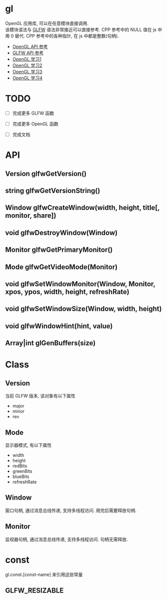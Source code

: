 # gl

OpenGL 应用库, 可以在任意模块直接调用.  
该模块语法与 [GLFW](https://www.glfw.org/docs/latest/modules.html) 语法非常接近可以直接参考.
CPP 参考中的 NULL 值在 js 中用 0 替代.
CPP 参考中的各种指针, 在 js 中都是整数(句柄).

* [OpenGL API 参考](https://www.khronos.org/registry/OpenGL-Refpages/gl4/html/)
* [GLFW API 参考](https://www.glfw.org/docs/latest/modules.html)
* [OpenGL 学习1](http://openglbook.com/the-book.html)
* [OpenGL 学习2](https://open.gl/)
* [OpenGL 学习3](https://learnopengl.com/)
* [OpenGL 学习4](http://ogldev.atspace.co.uk/)


# TODO

* [ ] 完成更多 GLFW 函数
* [ ] 完成更多 OpenGL 函数
* [ ] 完成文档


# API

## Version glfwGetVersion()

## string glfwGetVersionString()

## Window glfwCreateWindow(width, height, title[, monitor, share])

## void glfwDestroyWindow(Window)

## Monitor glfwGetPrimaryMonitor()

## Mode glfwGetVideoMode(Monitor)

## void glfwSetWindowMonitor(Window, Monitor, xpos, ypos, width, height, refreshRate)

## void glfwSetWindowSize(Window, width, height)

## void glfwWindowHint(hint, value)

## Array|int glGenBuffers(size)


# Class

## Version

当前 GLFW 版本, 该对象有以下属性

* major
* minor
* rev


## Mode

显示器模式, 有以下属性

* width
* height
* redBits
* greenBits
* blueBits
* refreshRate


## Window

窗口句柄, 通过消息总线传递, 支持多线程访问.
用完后需要释放句柄.


## Monitor

监视器句柄, 通过消息总线传递, 支持多线程访问.
句柄无需释放.


# const

gl.const.[const-name] 来引用这些常量

## GLFW_RESIZABLE
